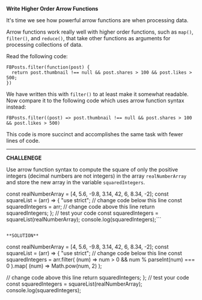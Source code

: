 **Write Higher Order Arrow Functions**

It's time we see how powerful arrow functions are when processing data.

Arrow functions work really well with higher order functions, such as `map()`, `filter()`, and `reduce()`, that take other functions as arguments for processing collections of data.

Read the following code:

```
FBPosts.filter(function(post) {
  return post.thumbnail !== null && post.shares > 100 && post.likes > 500;
})
```

We have written this with `filter()` to at least make it somewhat readable. Now compare it to the following code which uses arrow function syntax instead:

```
FBPosts.filter((post) => post.thumbnail !== null && post.shares > 100 && post.likes > 500)
```

This code is more succinct and accomplishes the same task with fewer lines of code.

---------------------

**CHALLENEGE**

Use arrow function syntax to compute the square of only the positive integers (decimal numbers are not integers) in the array `realNumberArray` and store the new array in the variable `squaredIntegers`.


const realNumberArray = [4, 5.6, -9.8, 3.14, 42, 6, 8.34, -2];
const squareList = (arr) => {
  "use strict";
  // change code below this line
  const squaredIntegers = arr;
  // change code above this line
  return squaredIntegers;
};
// test your code
const squaredIntegers = squareList(realNumberArray);
console.log(squaredIntegers);```

```

**SOLUTION**

```
const realNumberArray = [4, 5.6, -9.8, 3.14, 42, 6, 8.34, -2];
const squareList = (arr) => {
  "use strict";
  // change code below this line
      const squaredIntegers = arr.filter( (num) => num > 0 && num % parseInt(num) === 0 ).map( (num) => Math.pow(num, 2) );

  // change code above this line
  return squaredIntegers;
};
// test your code
const squaredIntegers = squareList(realNumberArray);
console.log(squaredIntegers);
```
